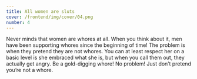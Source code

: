 ```yaml
---
title: All women are sluts
cover: /frontend/img/cover/04.png
number: 4
---
```


<section class="snap intro"><div class="module">Never minds that women are whores at all. When you think about it, men have been supporting whores since the beginning of time! The problem is when they pretend they are not whores. You can at least respect her on a basic level is she embraced what she is, but when you call them out, they actually get angry. Be a gold-digging whore! No problem! Just don’t pretend you’re not a whore.
</div></section>